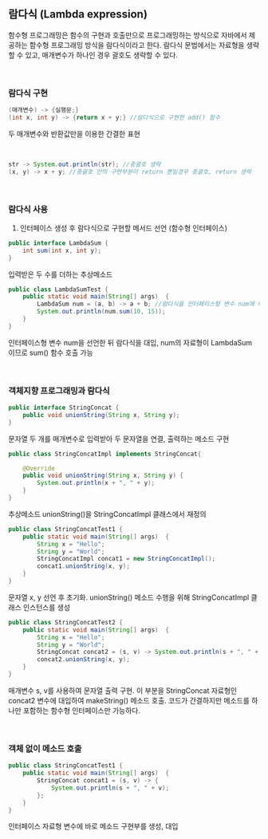 ## 람다식 (Lambda expression)
함수형 프로그래밍은 함수의 구현과 호출만으로 프로그래밍하는 방식으로
자바에서 제공하는 함수형 프로그래밍 방식을 람다식이라고 한다.
람다식 문법에서는 자료형을 생략할 수 있고, 매개변수가 하나인 경우 괄호도 생략할 수 있다.

<br>

### 람다식 구현
```java
(매개변수) -> {실행문;}
(int x, int y) -> {return x + y;} //람다식으로 구현한 add() 함수
```
두 매개변수와 반환값만을 이용한 간결한 표현

<br>

```java
str -> System.out.println(str); //중괄호 생략
(x, y) -> x + y; //중괄호 안의 구현부분이 return 뿐일경우 중괄호, return 생략
```

<br>

### 람다식 사용
1. 인터페이스 생성 후 람다식으로 구현할 메서드 선언 (함수형 인터페이스)
```java
public interface LambdaSum {
	int sum(int x, int y);
}
```
입력받은 두 수를 더하는 추상메소드

```java
public class LambdaSumTest {
	public static void main(String[] args)	{
		LambdaSum num = (a, b) -> a + b; //람다식을 인터페이스형 변수 num에 대입
		System.out.println(num.sum(10, 15));
	}
}
```
인터페이스형 변수 num을 선언한 뒤 람다식을 대입,
num의 자료형이 LambdaSum 이므로 sum() 함수 호출 가능

<BR>

### 객체지향 프로그래밍과 람다식

```java
public interface StringConcat {
	public void unionString(String x, String y);
}
```

문자열 두 개를 매개변수로 입력받아 두 문자열을 연결, 출력하는 메소드 구현
<br>

```java
public class StringConcatImpl implements StringConcat{

	@Override
	public void unionString(String x, String y) {
		System.out.println(x + ", " + y);
	}
}
```

추상메소드 unionString()을 StringConcatImpl 클래스에서 재정의
<br>

```java
public class StringConcatTest1 {
	public static void main(String[] args)	{
		String x = "Hello";
		String y = "World";
		StringConcatImpl concat1 = new StringConcatImpl();
		concat1.unionString(x, y);
	}
}
```

문자열 x, y 선언 후 초기화. unionString() 메소드 수행을 위해 StringConcatImpl 클래스 인스턴스를 생성
<br>

```java
public class StringConcatTest2 {
	public static void main(String[] args)	{
		String x = "Hello";
		String y = "World";
		StringConcat concat2 = (s, v) -> System.out.println(s + ", " + v);
		concat2.unionString(x, y);
	}
}
```

매개변수 s, v를 사용하여 문자열 출력 구현. 이 부분을 StringConcat 자료형인 concat2 변수에 대입하여 makeString() 메소드 호출. 코드가 간결하지만 메소드를 하나만 포함하는 함수형 인터페이스만 가능하다.

<br>

### 객체 없이 메소드 호출
```java
public class StringConcatTest1 {
	public static void main(String[] args)	{
		StringConcat concat1 = (s, v) -> {
			System.out.println(s + ", " + v);
		};
	}
}
```
인터페이스 자료형 변수에 바로 메소드 구현부를 생성, 대입
